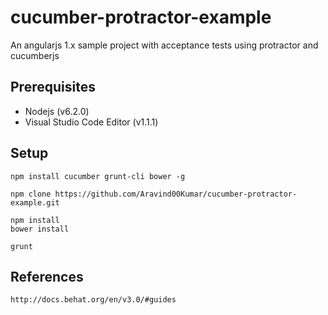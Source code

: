 # cucumber-protractor-example
An angularjs 1.x sample project with acceptance tests using protractor and cucumberjs

## Prerequisites
   * Nodejs (v6.2.0)
   * Visual Studio Code Editor (v1.1.1)

## Setup
    npm install cucumber grunt-cli bower -g
    
    npm clone https://github.com/Aravind00Kumar/cucumber-protractor-example.git
    
    npm install
    bower install
    
    grunt


## References
    http://docs.behat.org/en/v3.0/#guides